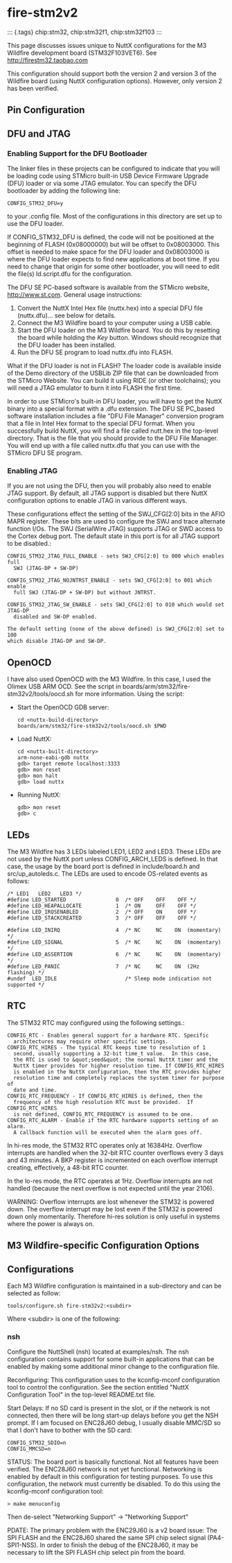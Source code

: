 fire-stm2v2
===========

::: {.tags}
chip:stm32, chip:stm32f1, chip:stm32f103
:::

This page discusses issues unique to NuttX configurations for the M3
Wildfire development board (STM32F103VET6). See
<http://firestm32.taobao.com>

This configuration should support both the version 2 and version 3 of
the Wildfire board (using NuttX configuration options). However, only
version 2 has been verified.

Pin Configuration
-----------------

DFU and JTAG
------------

### Enabling Support for the DFU Bootloader

The linker files in these projects can be configured to indicate that
you will be loading code using STMicro built-in USB Device Firmware
Upgrade (DFU) loader or via some JTAG emulator. You can specify the DFU
bootloader by adding the following line:

    CONFIG_STM32_DFU=y

to your .config file. Most of the configurations in this directory are
set up to use the DFU loader.

If CONFIG\_STM32\_DFU is defined, the code will not be positioned at the
beginning of FLASH (0x08000000) but will be offset to 0x08003000. This
offset is needed to make space for the DFU loader and 0x08003000 is
where the DFU loader expects to find new applications at boot time. If
you need to change that origin for some other bootloader, you will need
to edit the file(s) ld.script.dfu for the configuration.

The DFU SE PC-based software is available from the STMicro website,
<http://www.st.com>. General usage instructions:

1.  Convert the NuttX Intel Hex file (nuttx.hex) into a special DFU file
    (nuttx.dfu)\... see below for details.
2.  Connect the M3 Wildfire board to your computer using a USB cable.
3.  Start the DFU loader on the M3 Wildfire board. You do this by
    resetting the board while holding the *Key* button. Windows should
    recognize that the DFU loader has been installed.
4.  Run the DFU SE program to load nuttx.dfu into FLASH.

What if the DFU loader is not in FLASH? The loader code is available
inside of the Demo directory of the USBLib ZIP file that can be
downloaded from the STMicro Website. You can build it using RIDE (or
other toolchains); you will need a JTAG emulator to burn it into FLASH
the first time.

In order to use STMicro\'s built-in DFU loader, you will have to get the
NuttX binary into a special format with a .dfu extension. The DFU SE
PC\_based software installation includes a file \"DFU File Manager\"
conversion program that a file in Intel Hex format to the special DFU
format. When you successfully build NuttX, you will find a file called
nutt.hex in the top-level directory. That is the file that you should
provide to the DFU File Manager. You will end up with a file called
nuttx.dfu that you can use with the STMicro DFU SE program.

### Enabling JTAG

If you are not using the DFU, then you will probably also need to enable
JTAG support. By default, all JTAG support is disabled but there NuttX
configuration options to enable JTAG in various different ways.

These configurations effect the setting of the SWJ\_CFG\[2:0\] bits in
the AFIO MAPR register. These bits are used to configure the SWJ and
trace alternate function I/Os. The SWJ (SerialWire JTAG) supports JTAG
or SWD access to the Cortex debug port. The default state in this port
is for all JTAG support to be disabled.:

    CONFIG_STM32_JTAG_FULL_ENABLE - sets SWJ_CFG[2:0] to 000 which enables full
      SWJ (JTAG-DP + SW-DP)

    CONFIG_STM32_JTAG_NOJNTRST_ENABLE - sets SWJ_CFG[2:0] to 001 which enable
      full SWJ (JTAG-DP + SW-DP) but without JNTRST.

    CONFIG_STM32_JTAG_SW_ENABLE - sets SWJ_CFG[2:0] to 010 which would set JTAG-DP
      disabled and SW-DP enabled.

    The default setting (none of the above defined) is SWJ_CFG[2:0] set to 100
    which disable JTAG-DP and SW-DP.

OpenOCD
-------

I have also used OpenOCD with the M3 Wildfire. In this case, I used the
Olimex USB ARM OCD. See the script in
boards/arm/stm32/fire-stm32v2/tools/oocd.sh for more information. Using
the script:

-   Start the OpenOCD GDB server:

        cd <nuttx-build-directory>
        boards/arm/stm32/fire-stm32v2/tools/oocd.sh $PWD

-   Load NuttX:

        cd <nuttx-built-directory>
        arm-none-eabi-gdb nuttx
        gdb> target remote localhost:3333
        gdb> mon reset
        gdb> mon halt
        gdb> load nuttx

-   Running NuttX:

        gdb> mon reset
        gdb> c

LEDs
----

The M3 Wildfire has 3 LEDs labeled LED1, LED2 and LED3. These LEDs are
not used by the NuttX port unless CONFIG\_ARCH\_LEDS is defined. In that
case, the usage by the board port is defined in include/board.h and
src/up\_autoleds.c. The LEDs are used to encode OS-related events as
follows:

    /* LED1   LED2   LED3 */
    #define LED_STARTED                0  /* OFF    OFF    OFF */
    #define LED_HEAPALLOCATE           1  /* ON     OFF    OFF */
    #define LED_IRQSENABLED            2  /* OFF    ON     OFF */
    #define LED_STACKCREATED           3  /* OFF    OFF    OFF */

    #define LED_INIRQ                  4  /* NC     NC    ON  (momentary) */
    #define LED_SIGNAL                 5  /* NC     NC    ON  (momentary) */
    #define LED_ASSERTION              6  /* NC     NC    ON  (momentary) */
    #define LED_PANIC                  7  /* NC     NC    ON  (2Hz flashing) */
    #undef  LED_IDLE                      /* Sleep mode indication not supported */

RTC
---

The STM32 RTC may configured using the following settings.:

    CONFIG_RTC - Enables general support for a hardware RTC. Specific
      architectures may require other specific settings.
    CONFIG_RTC_HIRES - The typical RTC keeps time to resolution of 1
      second, usually supporting a 32-bit time_t value.  In this case,
      the RTC is used to &quot;seed&quot; the normal NuttX timer and the
      NuttX timer provides for higher resolution time. If CONFIG_RTC_HIRES
      is enabled in the NuttX configuration, then the RTC provides higher
      resolution time and completely replaces the system timer for purpose of
      date and time.
    CONFIG_RTC_FREQUENCY - If CONFIG_RTC_HIRES is defined, then the
      frequency of the high resolution RTC must be provided.  If CONFIG_RTC_HIRES
      is not defined, CONFIG_RTC_FREQUENCY is assumed to be one.
    CONFIG_RTC_ALARM - Enable if the RTC hardware supports setting of an alarm.
      A callback function will be executed when the alarm goes off.

In hi-res mode, the STM32 RTC operates only at 16384Hz. Overflow
interrupts are handled when the 32-bit RTC counter overflows every 3
days and 43 minutes. A BKP register is incremented on each overflow
interrupt creating, effectively, a 48-bit RTC counter.

In the lo-res mode, the RTC operates at 1Hz. Overflow interrupts are not
handled (because the next overflow is not expected until the year 2106).

WARNING: Overflow interrupts are lost whenever the STM32 is powered
down. The overflow interrupt may be lost even if the STM32 is powered
down only momentarily. Therefore hi-res solution is only useful in
systems where the power is always on.

M3 Wildfire-specific Configuration Options
------------------------------------------

Configurations
--------------

Each M3 Wildfire configuration is maintained in a sub-directory and can
be selected as follow:

    tools/configure.sh fire-stm32v2:<subdir>

Where \<subdir\> is one of the following:

### nsh

Configure the NuttShell (nsh) located at examples/nsh. The nsh
configuration contains support for some built-in applications that can
be enabled by making some additional minor change to the configuration
file.

Reconfiguring: This configuration uses to the kconfig-mconf
configuration tool to control the configuration. See the section
entitled \"NuttX Configuration Tool\" in the top-level README.txt file.

Start Delays: If no SD card is present in the slot, or if the network is
not connected, then there will be long start-up delays before you get
the NSH prompt. If I am focused on ENC28J60 debug, I usually disable
MMC/SD so that I don\'t have to bother with the SD card:

    CONFIG_STM32_SDIO=n
    CONFIG_MMCSD=n

STATUS: The board port is basically functional. Not all features have
been verified. The ENC28J60 network is not yet functional. Networking is
enabled by default in this configuration for testing purposes. To use
this configuration, the network must currently be disabled. To do this
using the kconfig-mconf configuration tool:

    > make menuconfig

Then de-select \"Networking Support\" -\> \"Networking Support\"

PDATE: The primary problem with the ENC29J60 is a v2 board issue: The
SPI FLASH and the ENC28J60 shared the same SPI chip select signal
(PA4-SPI1-NSS). In order to finish the debug of the ENC28J60, it may be
necessary to lift the SPI FLASH chip select pin from the board.
